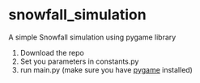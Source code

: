 # snowfall_simulation
A simple Snowfall simulation using pygame library

1. Download the repo
2. Set you parameters in constants.py
3. run main.py (make sure you have [pygame](https://pypi.org/project/pygame/) installed)
